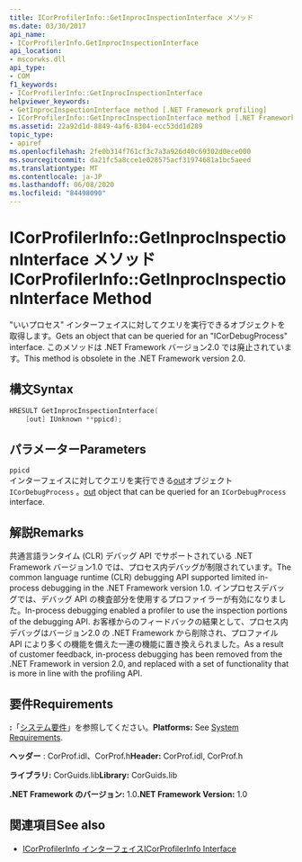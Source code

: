 ```yaml
---
title: ICorProfilerInfo::GetInprocInspectionInterface メソッド
ms.date: 03/30/2017
api_name:
- ICorProfilerInfo.GetInprocInspectionInterface
api_location:
- mscorwks.dll
api_type:
- COM
f1_keywords:
- ICorProfilerInfo::GetInprocInspectionInterface
helpviewer_keywords:
- GetInprocInspectionInterface method [.NET Framework profiling]
- ICorProfilerInfo::GetInprocInspectionInterface method [.NET Framework profiling]
ms.assetid: 22a92d1d-8849-4af6-8304-ecc53dd1d289
topic_type:
- apiref
ms.openlocfilehash: 2fe0b314f761cf3c7a3a926d40c69302d0ece000
ms.sourcegitcommit: da21fc5a8cce1e028575acf31974681a1bc5aeed
ms.translationtype: MT
ms.contentlocale: ja-JP
ms.lasthandoff: 06/08/2020
ms.locfileid: "84498090"
---
```

# <a name="icorprofilerinfogetinprocinspectioninterface-method"></a><span data-ttu-id="afe0e-102">ICorProfilerInfo::GetInprocInspectionInterface メソッド</span><span class="sxs-lookup"><span data-stu-id="afe0e-102">ICorProfilerInfo::GetInprocInspectionInterface Method</span></span>
<span data-ttu-id="afe0e-103">"いいプロセス" インターフェイスに対してクエリを実行できるオブジェクトを取得します。</span><span class="sxs-lookup"><span data-stu-id="afe0e-103">Gets an object that can be queried for an "ICorDebugProcess" interface.</span></span> <span data-ttu-id="afe0e-104">このメソッドは .NET Framework バージョン2.0 では廃止されています。</span><span class="sxs-lookup"><span data-stu-id="afe0e-104">This method is obsolete in the .NET Framework version 2.0.</span></span>  
  
## <a name="syntax"></a><span data-ttu-id="afe0e-105">構文</span><span class="sxs-lookup"><span data-stu-id="afe0e-105">Syntax</span></span>  
  
```cpp  
HRESULT GetInprocInspectionInterface(  
    [out] IUnknown **ppicd);  
```  
  
## <a name="parameters"></a><span data-ttu-id="afe0e-106">パラメーター</span><span class="sxs-lookup"><span data-stu-id="afe0e-106">Parameters</span></span>  
 `ppicd`  
 <span data-ttu-id="afe0e-107">インターフェイスに対してクエリを実行できる[out](/cpp/atl/iunknown)オブジェクト `ICorDebugProcess` 。</span><span class="sxs-lookup"><span data-stu-id="afe0e-107">[out](/cpp/atl/iunknown) object that can be queried for an `ICorDebugProcess` interface.</span></span>  
  
## <a name="remarks"></a><span data-ttu-id="afe0e-108">解説</span><span class="sxs-lookup"><span data-stu-id="afe0e-108">Remarks</span></span>  
 <span data-ttu-id="afe0e-109">共通言語ランタイム (CLR) デバッグ API でサポートされている .NET Framework バージョン1.0 では、プロセス内デバッグが制限されています。</span><span class="sxs-lookup"><span data-stu-id="afe0e-109">The common language runtime (CLR) debugging API supported limited in-process debugging in the .NET Framework version 1.0.</span></span> <span data-ttu-id="afe0e-110">インプロセスデバッグでは、デバッグ API の検査部分を使用するプロファイラーが有効になりました。</span><span class="sxs-lookup"><span data-stu-id="afe0e-110">In-process debugging enabled a profiler to use the inspection portions of the debugging API.</span></span> <span data-ttu-id="afe0e-111">お客様からのフィードバックの結果として、プロセス内デバッグはバージョン2.0 の .NET Framework から削除され、プロファイル API により多くの機能を備えた一連の機能に置き換えられました。</span><span class="sxs-lookup"><span data-stu-id="afe0e-111">As a result of customer feedback, in-process debugging has been removed from the .NET Framework in version 2.0, and replaced with a set of functionality that is more in line with the profiling API.</span></span>  
  
## <a name="requirements"></a><span data-ttu-id="afe0e-112">要件</span><span class="sxs-lookup"><span data-stu-id="afe0e-112">Requirements</span></span>  
 <span data-ttu-id="afe0e-113">**:**「[システム要件](../../get-started/system-requirements.md)」を参照してください。</span><span class="sxs-lookup"><span data-stu-id="afe0e-113">**Platforms:** See [System Requirements](../../get-started/system-requirements.md).</span></span>  
  
 <span data-ttu-id="afe0e-114">**ヘッダー** : CorProf.idl、CorProf.h</span><span class="sxs-lookup"><span data-stu-id="afe0e-114">**Header:** CorProf.idl, CorProf.h</span></span>  
  
 <span data-ttu-id="afe0e-115">**ライブラリ:** CorGuids.lib</span><span class="sxs-lookup"><span data-stu-id="afe0e-115">**Library:** CorGuids.lib</span></span>  
  
 <span data-ttu-id="afe0e-116">**.NET Framework のバージョン:** 1.0</span><span class="sxs-lookup"><span data-stu-id="afe0e-116">**.NET Framework Version:** 1.0</span></span>  
  
## <a name="see-also"></a><span data-ttu-id="afe0e-117">関連項目</span><span class="sxs-lookup"><span data-stu-id="afe0e-117">See also</span></span>

- [<span data-ttu-id="afe0e-118">ICorProfilerInfo インターフェイス</span><span class="sxs-lookup"><span data-stu-id="afe0e-118">ICorProfilerInfo Interface</span></span>](icorprofilerinfo-interface.md)
